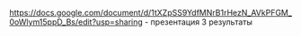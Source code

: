 https://docs.google.com/document/d/1tXZpSS9YdfMNrB1rHezN_AVkPFGM_0oWlym15ppD_Bs/edit?usp=sharing - презентация 3 результаты 
